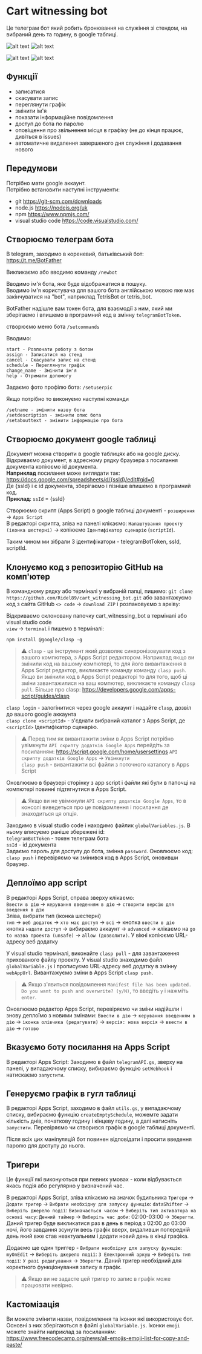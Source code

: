 # Cart witnessing bot
Це телеграм бот який робить бронювання на служіння зі стендом, на вибраний день та годину, в google таблиці.

![alt text](https://github.com/Ridel89/cart_witnessing_bot/blob/72da333175e3bf38d1cc0ba2ef5925fcb902e906/images/screen%201.jpg)
![alt text](https://github.com/Ridel89/cart_witnessing_bot/blob/72da333175e3bf38d1cc0ba2ef5925fcb902e906/images/screen%202.jpg)

![alt text](https://github.com/Ridel89/cart_witnessing_bot/blob/33861c91196ea5233d8da8817f606234a639cf2a/images/screen%203.jpg)
![alt text](https://github.com/Ridel89/cart_witnessing_bot/blob/67f6ae23d47327dea1ccad11a6bc70cc095476e8/images/screen%204.jpg)

## Функції
 - записатися
 - скасувати запис
 - переглянути графік
 - змінити ім'я
 - показати інформаційне повідомлення
 - доступ до бота по паролю
 - оповіщення про звільнення місця в графіку (не до кінця працює, дивіться в issues)
 - автоматичне видалення завершеного дня служіння і додавання нового

## Передумови
Потрібно мати google аккаунт.  
Потрібно встановити наступні інструменти:
 - git https://git-scm.com/downloads
 - node.js https://nodejs.org/uk
 - npm https://www.npmjs.com/
 - visual studio code https://code.visualstudio.com/

## Створюємо телеграм бота
В telegram, заходимо в кореневий, батьківський бот:
 https://t.me/BotFather

Викликаємо або вводимо команду
 `/newbot`

 Вводимо ім'я бота, яке буде відображатися в пошуку.  
 Вводимо ім'я користувача для вашого бота англійською мовою яке має закінчуватися на "bot", наприклад TetrisBot or tetris_bot.  

 BotFather надішле вам токен бота, для взаємодії з ним, який ми зберігаємо і впишемо в програмний код в змінну `telegramBotToken`.

створюємо меню бота
`/setcommands`

Вводимо:
```
start - Розпочати роботу з ботом
assign - Записатися на стенд
cancel - Скасувати запис на стенд
schedule - Переглянути графік
change_name - Змінити ім'я
help - Отримати допомогу
```
Задаємо фото профілю бота:
`/setuserpic`

Якщо потрібно то виконуємо наступні команди
```
/setname - змінити назву бота
/setdescription - змінити опис бота
/setabouttext - змінити інформацію про бота
```

## Створюємо документ google таблиці
Документ можна створити в google таблицях або на google диску.  
Відкриваємо документ, в адресному рядку браузера з посилання документа копіюємо id документа.  
**Наприклад** посилання може виглядати так:  
https://docs.google.com/spreadsheets/d/{ssId}/edit#gid=0  
Де {ssId} і є id документа, зберігаємо і пізніше впишемо в програмний код.  
**Приклад**:
`ssId` = {ssId}

Створюємо скрипт (Apps Script) в google таблиці документі - `розширення` -> `Apps Script`  
В редакторі скрипта, зліва на панелі клікаємо: `Налаштування проекту (іконка шестерні)` ->
копіюємо `Ідентифікатор сценарію` (`scriptId`).

Таким чином ми зібрали 3 ідентифікатори - telegramBotToken, ssId, scriptId.

## Клонуємо код з репозиторію GitHub на комп'ютер
В командному рядку або терміналі у вибраній папці, пишемо: `git clone https://github.com/Ridel89/cart_witnessing_bot.git` або завантажуємо код з сайта GitHub `<> code` -> `download ZIP` і розпаковуємо з архіву: 

Відкриваємо cклоновану папочку cart_witnessing_bot в терміналі або visual studio code   
`view` -> `terminal` і пишемо в терміналі:

`npm install @google/clasp -g`  

>:warning: `clasp` - це інструмент який дозволяє синхронізовувати код з вашого компютера, з Apps Script редактором.
Наприклад якщо ви змінили код на вашому компютері, то для його вивантаження в Apps Script редактор, викликаєте команду команду `clasp push`.
Якщо ви змінили код в Apps Script редакторі то для того, щоб ці зміни завантажилися на ваш компютер, викликаєте команду `clasp pull`.
Більше про clasp: https://developers.google.com/apps-script/guides/clasp

`clasp login` - залогінитися через google аккаунт і надайте `clasp`, дозвіл до вашого google аккаунта  
`clasp clone <scriptId>` - з'єднати вибраний каталог з Apps Script, де `<scriptId>` Ідентифікатор сценарію.	 
>:warning: Перед тим як вивантажити зміни в Apps Script потрібно увімкнути `API скрипту додатків Google Apps` перейдіть за посиланням: https://script.google.com/home/usersettings `API скрипту додатків Google Apps` -> `Увімкнути`  
`clasp push` - вивантажити всі файли з поточного каталогу в Apps Script  

Оновлюємо в браузері сторінку з app script і файли які були в папочці на компютері повинні підтягнутися в Apps Script. 
>:warning: Якщо ви не увімкнули `API скрипту додатків Google Apps`, то в консолі виведеться про це повідомлення і посилання де знаходиться ця опція.

Заходимо в visual studio code і находимо файлик `globalVariables.js`. В ньому вписуємо раніше збережені id:  
`telegramBotToken` - токен телеграм бота  
`ssId` - id документа  
Задаємо пароль для доступу до бота, змінна `password`. Оновлюємо код: `clasp push` і перевіряємо чи змінився код в Apps Script, оновивши браузер. 

## Деплоїмо app script
В редакторі Apps Script, справа зверху клікаємо:  
 `Ввести в дію` -> `керування введенням в дію` -> `створити версію для введення в дію`  
Зліва, вибрати тип (іконка шестерні)  
`тип` -> `веб додаток` -> `хто має доступ` -> `всі` -> кнопка `ввести в дію`  
кнопка `надати доступ` -> вибираємо аккаунт -> `advanced` -> клікаємо на `go to назва проекта (unsafe)` -> `allow (дозволити)`. У вікні копіюємо URL-адресу веб додатку

У visual studio терміналі, виконайте `clasp pull` - для завантаження прихованого файлу проекту. 
У visual studio знаходимо файл `globalVariable.js` і прописуємо URL-адресу веб додатку в змінну `webAppUrl`. Вивантажуємо зміни в Apps Script `clasp push`. 
>:warning: Якщо з'явиться повідомлення `Manifest file has been updated. Do you want to push and overwrite? (y/N)`, то введіть `y` і нажміть `enter`.

Оновлюємо редактор Apps Script, перевіряємо чи зміни надійшли і знову деплоїмо з новими змінами:
`Ввести в дію` -> `керування введенням в дію` -> `іконка олівчика (редагувати)` -> `версія: нова версія` -> `ввести в дію` -> `готово`

## Вказуємо боту посилання на Apps Script
В редакторі Apps Script:
Заходимо в файл `telegramAPI.gs`, зверху на панелі, у випадаючому списку, вибираємо функцію `setWebhook` і натискаємо `запустити`.

## Генеруємо графік в гугл таблиці
В редакторі Apps Script, заходимо в файл `utils.gs`, у випадаючому списку, вибираємо функцію `createEmptySchedule`, можемте задати кількість днів, початкову годину і кінцеву годину, а далі натисніть `запустити`.
Перевіряємо чи створився графік в google таблиці документі.

Після всіх цих маніпуляцій бот повинен відповідати і просити введення паролю для доступу до нього.

## Тригери
Це функції які виконуються при певних умовах - коли відбувається якась подія або регулярно у визначений час.  

В редакторі Apps Script, зліва клікаємо на значок будильника `Тригери` -> `Додати тригер` -> `Вибрати необхідну для запуску функцію`: `dataShifter` -> `Виберіть джерело події`: `Визначається часом` -> `Виберіть тип активатора на основі часу`: `Денний таймер` -> `Виберіть час доби`: 02:00-03:00 -> `Зберегти`. Даний тригер буде викликатися раз в день в період з 02:00 до 03:00 ночі, його завдання зсунути весь графік вверх, видаливши попередній день який вже став неактуальним і додати новий день в кінці графіка.  

Додаємо ще один триггер - `Вибрати необхідну для запуску функцію`: `myOnEdit` -> `Виберіть джерело події`: `З Електронний аркуш` -> `Виберіть тип події`: `У разі редагування` -> `Зберегти`. Даний тригер необхідний для коректного функціонування запису в графік. 
>:warning: Якщо ви не задасте цей тригер то запис в графік може працювати невірно.


## Кастомізація
Ви можете змінити назви, повідомлення та іконки які використовує бот. Основні з них зберігаються в файлі `globalVariable.js`. Іконки `emoji` можете знайти наприклад за посиланням:
https://www.freecodecamp.org/news/all-emojis-emoji-list-for-copy-and-paste/





